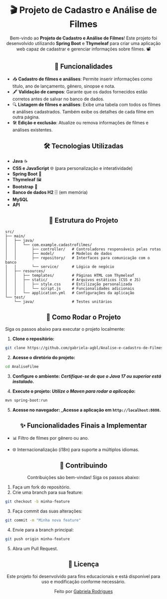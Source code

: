 <div align="center">

<h1>🎬 Projeto de Cadastro e Análise de Filmes</h1>

Bem-vindo ao **Projeto de Cadastro e Análise de Filmes**! Este projeto foi desenvolvido utilizando **Spring Boot** e **Thymeleaf** para criar uma aplicação web capaz de cadastrar e gerenciar informações sobre filmes. 📽️
</div>

<div align="center">
<h2>📝 Funcionalidades</h2>
</div>

- 📥 **Cadastro de filmes e análises**: Permite inserir informações como título, ano de lançamento, gênero, sinopse e nota.
- 🖋️ **Validação de campos**: Garante que os dados fornecidos estão corretos antes de salvar no banco de dados.
- 🔍 **Listagem de filmes e análises**: Exibe uma tabela com todos os filmes e análises cadastrados. Também exibe os detalhes de cada filme em outra página. 
- 🛠️ **Edição e exclusão**: Atualize ou remova informações de filmes e análises existentes.

<div align="center">
<h2>🛠️ Tecnologias Utilizadas</h2>
</div>

- **Java** ☕
- **CSS e JavaScript** 🌐 (para personalização e interatividade)
- **Spring Boot** 🚀
- **Thymeleaf** 🖼️
- **Bootstrap** 🎨
- **Banco de dados H2** 🗄️ (em memória)
- **MySQL**
- **API**

<div align="center">
<h2>📂 Estrutura do Projeto</h2>
</div>

```plaintext
src/
├── main/
│   ├── java/
│   │   └── com.example.cadastrofilmes/
│   │       ├── controller/   # Controladores responsáveis pelas rotas
│   │       ├── model/        # Modelos de dados
│   │       ├── repository/   # Interfaces para comunicação com o banco
│   │       └── service/      # Lógica de negócio
│   ├── resources/
│   │   ├── templates/        # Páginas HTML com Thymeleaf
│   │   ├── static/           # Arquivos estáticos (CSS e JS)
│   │   │   ├── style.css     # Estilização personalizada
│   │   │   └── script.js     # Funcionalidades adicionais
│   │   └── application.yml   # Configurações da aplicação
└── test/
    └── java/                 # Testes unitários
```

<div align="center">
<h2>🚀 Como Rodar o Projeto</h2>
</div>

Siga os passos abaixo para executar o projeto localmente:

1. **Clone o repositório:**

```bash
git clone https://github.com/gabriela-agbl/Analise-e-cadastro-de-Filmes.git
```

2. **Acesse o diretório do projeto:**

``` bash
cd AnaliseFilme
```

3. **Configure o ambiente: _Certifique-se de que o Java 17 ou superior está instalado_.**

4. **Execute o projeto: _Utilize o Maven para rodar a aplicação_:**
```bash
mvn spring-boot:run
```

5. **Acesse no navegador: _Acesse a aplicação em `http://localhost:8080`.**

<div align="center">
<h2>✨ Funcionalidades Finais a Implementar</h2>
</div>

- 📊 Filtro de filmes por gênero ou ano.

- 🌐 Internacionalização (i18n) para suporte a múltiplos idiomas.

<div align="center">
<h2>🤝 Contribuindo</h2>

Contribuições são bem-vindas! Siga os passos abaixo:
</div>

1. Faça um fork do repositório.
2. Crie uma branch para sua feature:
  
```bash
git checkout -b minha-feature
```

3. Faça commit das suas alterações:
  
```bash
git commit -m "Minha nova feature"
```

4. Envie para a branch principal:
  
```bash
git push origin minha-feature
```
5. Abra um Pull Request.

<div align="center">
<h2>📝 Licença</h2>
   Este projeto foi desenvolvido para fins educacionais e está disponível para uso e modificação conforme necessário.

   Feito por [Gabriela Rodrigues](https://github.com/gabriela-agbl)
   
</div>
